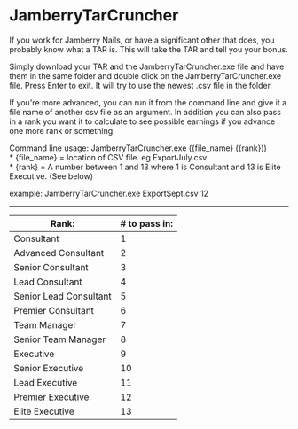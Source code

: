 # JamberryTarCruncher
If you work for Jamberry Nails, or have a significant other that does, you probably know what a TAR is. This will take the TAR and tell you your bonus. 

Simply download your TAR and the JamberryTarCruncher.exe file and have them in the same folder and double click on the JamberryTarCruncher.exe file. Press Enter to exit. It will try to use the newest .csv file in the folder. 

If you're more advanced, you can run it from the command line and give it a file name of another csv file as an argument. In addition you can also pass in a rank you want it to calculate to see possible earnings if you advance one more rank or something. 

Command line usage: JamberryTarCruncher.exe ({file_name} ({rank}))   
	* {file_name} = location of CSV file. eg ExportJuly.csv   
	* {rank} = A number between 1 and 13 where 1 is Consultant and 13 is Elite Executive. (See below)
	
example: JamberryTarCruncher.exe ExportSept.csv 12

---

Rank: | # to pass in:
--- | ---
Consultant | 1
Advanced Consultant | 2
Senior Consultant | 3
Lead Consultant | 4
Senior Lead Consultant | 5
Premier Consultant | 6
Team Manager | 7
Senior Team Manager | 8
Executive | 9
Senior Executive | 10
Lead Executive | 11
Premier Executive | 12
Elite Executive | 13
